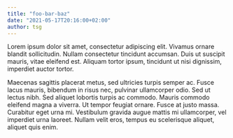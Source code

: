 ```yaml
---
title: "foo-bar-baz"
date: "2021-05-17T20:16:00+02:00"
author: tsg
---
```


Lorem ipsum dolor sit amet, consectetur adipiscing elit. Vivamus ornare blandit sollicitudin. Nullam consectetur tincidunt accumsan. Duis ut suscipit mauris, vitae eleifend est. Aliquam tortor ipsum, tincidunt ut nisi dignissim, imperdiet auctor tortor.

Maecenas sagittis placerat metus, sed ultricies turpis semper ac. Fusce lacus mauris, bibendum in risus nec, pulvinar ullamcorper odio. Sed ut lectus nibh. Sed aliquet lobortis turpis ac commodo. Mauris commodo eleifend magna a viverra. Ut tempor feugiat ornare. Fusce at justo massa. Curabitur eget urna mi. Vestibulum gravida augue mattis mi ullamcorper, vel imperdiet urna laoreet. Nullam velit eros, tempus eu scelerisque aliquet, aliquet quis enim.
